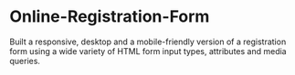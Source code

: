 # Online-Registration-Form

Built a responsive, desktop and a mobile-friendly version of a registration form using a wide variety of HTML form input types, attributes and media queries.
